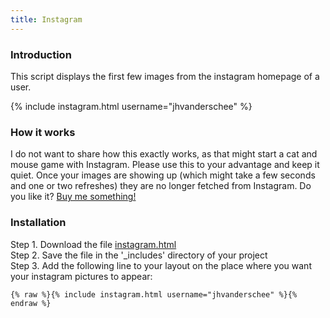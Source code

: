 ```yaml
---
title: Instagram
---
```


### Introduction

This script displays the first few images from the instagram homepage of a user.

{% include instagram.html username="jhvanderschee" %}

### How it works

I do not want to share how this exactly works, as that might start a cat and mouse game with Instagram. Please use this to your advantage and keep it quiet. Once your images are showing up (which might take a few seconds and one or two refreshes) they are no longer fetched from Instagram. Do you like it? [Buy me something!](/donate/)

### Installation

Step 1. Download the file [instagram.html](https://raw.githubusercontent.com/jhvanderschee/jekyllcodex/gh-pages/_includes/instagram.html)
<br />Step 2. Save the file in the '_includes' directory of your project
<br />Step 3. Add the following line to your layout on the place where you want your instagram pictures to appear:

```
{% raw %}{% include instagram.html username="jhvanderschee" %}{% endraw %}
```
